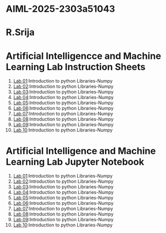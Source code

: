 # AIML-2025-2303a51043
# R.Srija
# Artificial Intelligencce and Machine Learning Lab Instruction Sheets
1. [Lab 01](https://github.com/2303a51043/AIML-2025/blob/main/AIML_A1.pdf):Introduction to python Libraries-Numpy
2. [Lab 02](https://github.com/2303a51043/AIML-2025/blob/main/AIML_A2.pdf):Introduction to python Libraries-Numpy
3. [Lab 03]():Introduction to python Libraries-Numpy
4. [Lab 04]():Introduction to python Libraries-Numpy
5. [Lab 05]():Introduction to python Libraries-Numpy
6. [Lab 06]():Introduction to python Libraries-Numpy
7. [Lab 07]():Introduction to python Libraries-Numpy
8. [Lab 08]():Introduction to python Libraries-Numpy
9. [Lab 09]():Introduction to python Libraries-Numpy
10. [Lab 10]():Introduction to python Libraries-Numpy
   
  # Artificial Intelligence and Machine Learning Lab Jupyter Notebook
  1. [Lab 01](https://github.com/2303a51043/AIML-2025/blob/main/Lab01-AIML.ipynb):Introduction to python Libraries-Numpy
  2. [Lab 02](https://github.com/2303a51043/AIML-2025/blob/main/lab_02_AIML.ipynb):Introduction to python Libraries-Numpy
  3. [Lab 03](https://github.com/2303a51043/AIML-2025/blob/main/Lab_03_Aiml.ipynb):Introduction to python Libraries-Numpy
  4. [Lab 04]():Introduction to python Libraries-Numpy
  5. [Lab 05]():Introduction to python Libraries-Numpy
  6. [Lab 06]():Introduction to python Libraries-Numpy
  7. [Lab 07]():Introduction to python Libraries-Numpy
  8. [Lab 08]():Introduction to python Libraries-Numpy
  9. [Lab 09]():Introduction to python Libraries-Numpy
  10. [Lab 10]():Introduction to python Libraries-Numpy
  
   
